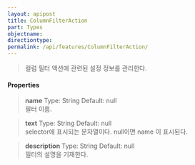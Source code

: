 ```yaml
---
layout: apipost
title: ColumnFilterAction
part: Types
objectname: 
directiontype: 
permalink: /api/features/ColumnFilterAction/
---
```



> 컬럼 필터 액션에 관련된 설정 정보를 관리한다.

#### Properties

> **name**
> Type: String 
> Default:  null    
> 필터 이름. 

> **text**
> Type: String 
> Default: null   
> selector에 표시되는 문자열이다. null이면 name 이 표시된다.

> **description**
> Type: String 
> Default:  null    
> 필터의 설명을 기재한다.
